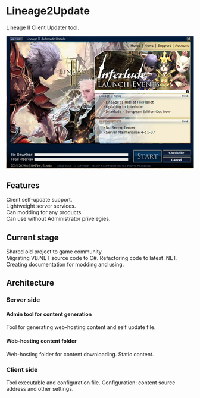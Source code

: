 # Lineage2Update
Lineage II Client Updater tool.

![Lineage2Update demo screen](https://github.com/dmitryvhf/Lineage2Update/blob/master/Docs/Images/LineageIIUpdate-demo.png)

## Features
Client self-update support.  
Lightweight server services.  
Can modding for any products.  
Can use without Administrator privelegies.

## Current stage
Shared old project to game community.  
Migrating VB.NET source code to C#. Refactoring code to latest .NET.  
Creating documentation for modding and using.

## Architecture
### Server side
#### Admin tool for content generation
Tool for generating web-hosting content and self update file.
#### Web-hosting content folder
Web-hosting folder for content downloading. Static content.
### Client side
Tool executable and configuration file. Configuration: content source address and other settings.
